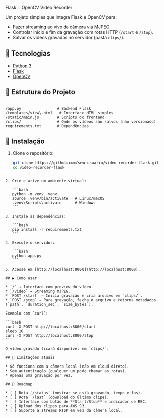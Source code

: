 
Flask + OpenCV Video Recorder

Um projeto simples que integra Flask e OpenCV para:
- Fazer streaming ao vivo da câmera via MJPEG.
- Controlar início e fim da gravação com rotas HTTP (`/start` e `/stop`).
- Salvar os vídeos gravados no servidor (pasta `clips/`).

## 🚀 Tecnologias
- [Python 3](https://www.python.org/)
- [Flask](https://flask.palletsprojects.com/)
- [OpenCV](https://opencv.org/)

## 📂 Estrutura do Projeto
```

/app.py                # Backend Flask
/templates/view\.html   # Interface HTML simples
/static/main.js        # Scripts do frontend
/clips/                # Onde os vídeos são salvos (não versionado)
requirements.txt       # Dependências

````

## 🔧 Instalação
1. Clone o repositório:
   ```bash
   git clone https://github.com/seu-usuario/video-recorder-flask.git
   cd video-recorder-flask
````

2. Crie e ative um ambiente virtual:

   ```bash
   python -m venv .venv
   source .venv/bin/activate   # Linux/macOS
   .venv\Scripts\activate      # Windows
   ```

3. Instale as dependências:

   ```bash
   pip install -r requirements.txt
   ```

4. Execute o servidor:

   ```bash
   python app.py
   ```

5. Acesse em [http://localhost:8000](http://localhost:8000).

## ▶️ Como usar

* `/` → Interface com preview do vídeo.
* `/video` → Streaming MJPEG.
* `POST /start` → Inicia gravação e cria arquivo em `clips/`.
* `POST /stop` → Para gravação, fecha o arquivo e retorna metadados (`path`, `duration_sec`, `size_bytes`).

Exemplo com `curl`:

```bash
curl -X POST http://localhost:8000/start
sleep 10
curl -X POST http://localhost:8000/stop
```

O vídeo gravado ficará disponível em `clips/`.

## 📌 Limitações atuais

* Só funciona com a câmera local (não em cloud direto).
* Sem autenticação (qualquer um pode chamar as rotas).
* Apenas uma gravação por vez.

## 📅 Roadmap

* [ ] Rota `/status` (mostrar se está gravando, tempo e fps).
* [ ] Rota `/last` (download do último clipe).
* [ ] Interface com botão de **Start/Stop** e indicador de REC.
* [ ] Upload dos clipes para AWS S3.
* [ ] Suporte a streams RTSP em vez da câmera local.


